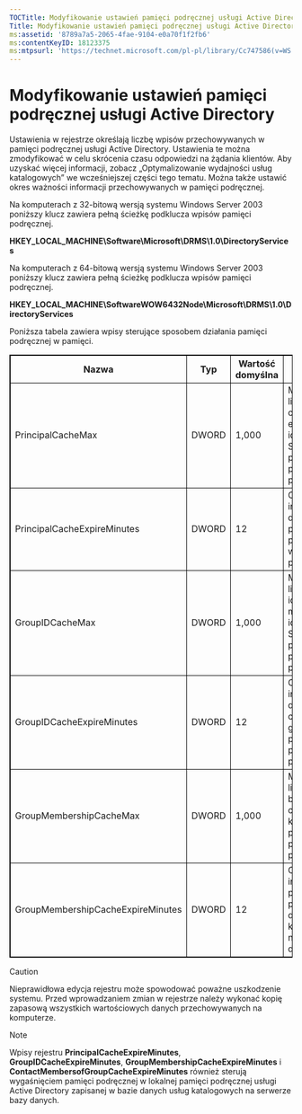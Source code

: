 ```yaml
---
TOCTitle: Modyfikowanie ustawień pamięci podręcznej usługi Active Directory
Title: Modyfikowanie ustawień pamięci podręcznej usługi Active Directory
ms:assetid: '8789a7a5-2065-4fae-9104-e0a70f1f2fb6'
ms:contentKeyID: 18123375
ms:mtpsurl: 'https://technet.microsoft.com/pl-pl/library/Cc747586(v=WS.10)'
---
```


Modyfikowanie ustawień pamięci podręcznej usługi Active Directory
=================================================================

Ustawienia w rejestrze określają liczbę wpisów przechowywanych w pamięci podręcznej usługi Active Directory. Ustawienia te można zmodyfikować w celu skrócenia czasu odpowiedzi na żądania klientów. Aby uzyskać więcej informacji, zobacz „Optymalizowanie wydajności usług katalogowych” we wcześniejszej części tego tematu. Można także ustawić okres ważności informacji przechowywanych w pamięci podręcznej.

Na komputerach z 32-bitową wersją systemu Windows Server 2003 poniższy klucz zawiera pełną ścieżkę podklucza wpisów pamięci podręcznej.

**HKEY\_LOCAL\_MACHINE\\Software\\Microsoft\\DRMS\\1.0\\DirectoryServices**

Na komputerach z 64-bitową wersją systemu Windows Server 2003 poniższy klucz zawiera pełną ścieżkę podklucza wpisów pamięci podręcznej.

**HKEY\_LOCAL\_MACHINE\\SoftwareWOW6432Node\\Microsoft\\DRMS\\1.0\\DirectoryServices**

Poniższa tabela zawiera wpisy sterujące sposobem działania pamięci podręcznej w pamięci.

<p> </p>
<table style="border:1px solid black;">
<colgroup>
<col width="25%" />
<col width="25%" />
<col width="25%" />
<col width="25%" />
</colgroup>
<thead>
<tr class="header">
<th style="border:1px solid black;" >Nazwa</th>
<th style="border:1px solid black;" >Typ</th>
<th style="border:1px solid black;" >Wartość domyślna</th>
<th style="border:1px solid black;" >Opis</th>
</tr>
</thead>
<tbody>
<tr class="odd">
<td style="border:1px solid black;">PrincipalCacheMax</td>
<td style="border:1px solid black;">DWORD</td>
<td style="border:1px solid black;">1,000</td>
<td style="border:1px solid black;">Maksymalna liczba podmiotów oraz ich adresów e-mail i identyfikatorów SID, którą można przechowywać w pamięci podręcznej.</td>
</tr>
<tr class="even">
<td style="border:1px solid black;">PrincipalCacheExpireMinutes</td>
<td style="border:1px solid black;">DWORD</td>
<td style="border:1px solid black;">12</td>
<td style="border:1px solid black;">Okres ważności informacji dotyczących podmiotów przechowywanych w pamięci podręcznej.</td>
</tr>
<tr class="odd">
<td style="border:1px solid black;">GroupIDCacheMax</td>
<td style="border:1px solid black;">DWORD</td>
<td style="border:1px solid black;">1,000</td>
<td style="border:1px solid black;">Maksymalna liczba grup oraz ich adresów e-mail i identyfikatorów SID, które można przechowywać w pamięci podręcznej.</td>
</tr>
<tr class="even">
<td style="border:1px solid black;">GroupIDCacheExpireMinutes</td>
<td style="border:1px solid black;">DWORD</td>
<td style="border:1px solid black;">12</td>
<td style="border:1px solid black;">Okres ważności informacji dotyczących członkostwa w grupach, które są przechowywane w pamięci podręcznej.</td>
</tr>
<tr class="odd">
<td style="border:1px solid black;">GroupMembershipCacheMax</td>
<td style="border:1px solid black;">DWORD</td>
<td style="border:1px solid black;">1,000</td>
<td style="border:1px solid black;">Maksymalna liczba kontaktów będących członkami grupy, które można przechowywać w pamięci podręcznej.</td>
</tr>
<tr class="even">
<td style="border:1px solid black;">GroupMembershipCacheExpireMinutes</td>
<td style="border:1px solid black;">DWORD</td>
<td style="border:1px solid black;">12</td>
<td style="border:1px solid black;">Okres ważności informacji w pamięci podręcznej dotyczących kontaktów należących do danej grupy.</td>
</tr>
</tbody>
</table>
  
> [!Caution]  
> Nieprawidłowa edycja rejestru może spowodować poważne uszkodzenie systemu. Przed wprowadzaniem zmian w rejestrze należy wykonać kopię zapasową wszystkich wartościowych danych przechowywanych na komputerze. 
  
> [!note]  
> Wpisy rejestru **PrincipalCacheExpireMinutes**, **GroupIDCacheExpireMinutes**, **GroupMembershipCacheExpireMinutes** i **ContactMembersofGroupCacheExpireMinutes** również sterują wygaśnięciem pamięci podręcznej w lokalnej pamięci podręcznej usługi Active Directory zapisanej w bazie danych usług katalogowych na serwerze bazy danych. 
